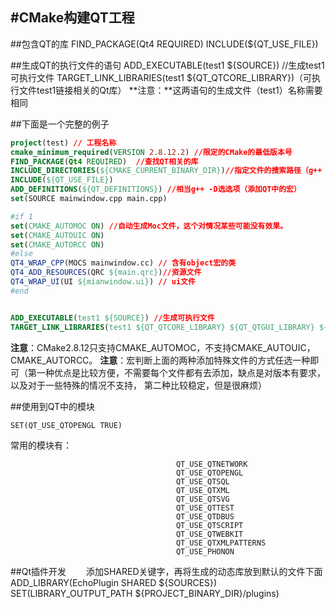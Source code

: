 #CMake构建QT工程
----
##包含QT的库
FIND_PACKAGE(Qt4 REQUIRED)
INCLUDE(${QT_USE_FILE})

##生成QT的执行文件的语句
ADD_EXECUTABLE(test1 ${SOURCE}) //生成test1可执行文件
TARGET_LINK_LIBRARIES(test1 ${QT_QTCORE_LIBRARY})（可执行文件test1链接相关的Qt库）
**注意：**这两语句的生成文件（test1）名称需要相同

##下面是一个完整的例子
```CMake
project(test) // 工程名称
cmake_minimum_required(VERSION 2.8.12.2) //限定的CMake的最低版本号
FIND_PACKAGE(Qt4 REQUIRED)  //查找QT相关的库
INCLUDE_DIRECTORIES(${CMAKE_CURRENT_BINARY_DIR})//指定文件的搜索路径（g++ -l）
INCLUDE(${QT_USE_FILE})
ADD_DEFINITIONS(${QT_DEFINITIONS}) //相当g++ -D选选项（添加QT中的宏）
set(SOURCE mainwindow.cpp main.cpp)

#if 1
set(CMAKE_AUTOMOC ON) //自动生成Moc文件，这个对情况某些可能没有效果。
set(CMAKE_AUTOUIC ON)
set(CMAKE_AUTORCC ON) 
#else
QT4_WRAP_CPP(MOCS mainwindow.cc) // 含有object宏的类
QT4_ADD_RESOURCES(QRC ${main.qrc})//资源文件
QT4_WRAP_UI(UI ${mianwindow.ui}) // ui文件
#end


ADD_EXECUTABLE(test1 ${SOURCE}) //生成可执行文件
TARGET_LINK_LIBRARIES(test1 ${QT_QTCORE_LIBRARY} ${QT_QTGUI_LIBRARY} ${QT_LIBRARIES}) //可执行文件链接到库
```
**注意**：CMake2.8.12只支持CMAKE_AUTOMOC，不支持CMAKE_AUTOUIC，CMAKE_AUTORCC。
**注意**：宏判断上面的两种添加特殊文件的方式任选一种即可（第一种优点是比较方便，不需要每个文件都有去添加，缺点是对版本有要求，以及对于一些特殊的情况不支持， 第二种比较稳定，但是很麻烦）

##使用到QT中的模块
```
SET(QT_USE_QTOPENGL TRUE)
```
常用的模块有：
```
                                     QT_USE_QTNETWORK
                                     QT_USE_QTOPENGL
                                     QT_USE_QTSQL
                                     QT_USE_QTXML
                                     QT_USE_QTSVG
                                     QT_USE_QTTEST
                                     QT_USE_QTDBUS
                                     QT_USE_QTSCRIPT
                                     QT_USE_QTWEBKIT
                                     QT_USE_QTXMLPATTERNS
                                     QT_USE_PHONON

```


##Qt插件开发
&emsp;&emsp;添加SHARED关键字，再将生成的动态库放到默认的文件下面
ADD_LIBRARY(EchoPlugin SHARED ${SOURCES})
SET(LIBRARY_OUTPUT_PATH ${PROJECT_BINARY_DIR}/plugins)